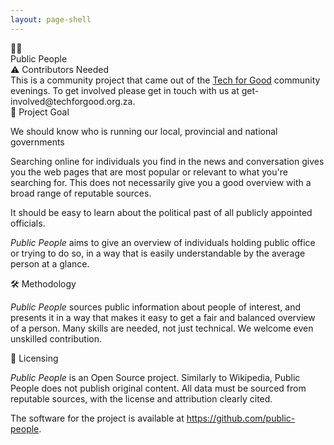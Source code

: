 ```yaml
---
layout: page-shell
---
```


<div class="Icon">🔎👤</div>
<div class="Title">Public People</div>

<div class="Alert">
  <div class="Alert-title">⚠️ Contributors Needed</div>
  <div class="Alert-text">This is a community project that came out of the <a href="http://techforgood.org.za/" class="Alert-link" target="_blank">Tech for Good</a> community evenings. To get involved please get in touch with us at <span class="Alert-link is-not-link">get-involved@techforgood.org.za</span>.</div>
</div>

<div class="Description">
  <div class="Description-heading">🏁 Project Goal</div>
  <p>We should know who is running our local, provincial and national governments</p>

  <p>Searching online for individuals you find in the news and conversation gives you the web pages that are most popular or relevant to what you're searching for. This does not necessarily give you a good overview with a broad range of reputable sources.</p>

  <p>It should be easy to learn about the political past of all publicly appointed officials.</p>

  <p><em>Public People</em> aims to give an overview of individuals holding public office or trying to do so, in a way that is easily understandable by the average person at a glance.</p>

  <div class="Description-heading">🛠️ Methodology</div>
  <p><em>Public People</em> sources public information about people of interest, and presents it in a way that makes it easy to get a fair and balanced overview of a person. Many skills are needed, not just technical. We welcome even unskilled contribution.</p>

  <div class="Description-heading">💌 Licensing</div>
  <p><em>Public People</em> is an Open Source project. Similarly to Wikipedia, Public People does not publish original content. All data must be sourced from reputable sources, with the license and attribution clearly cited.</p>

  <p>The software for the project is available at <a class="Link" href="https://github.com/public-people">https://github.com/public-people</a>.</p>
</div>